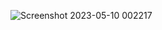 ![Screenshot 2023-05-10 002217](https://github.com/faizan8349/100-days-RTL/assets/131616660/f0d65856-56b5-4c47-bbe9-b4f078cc8d73)
